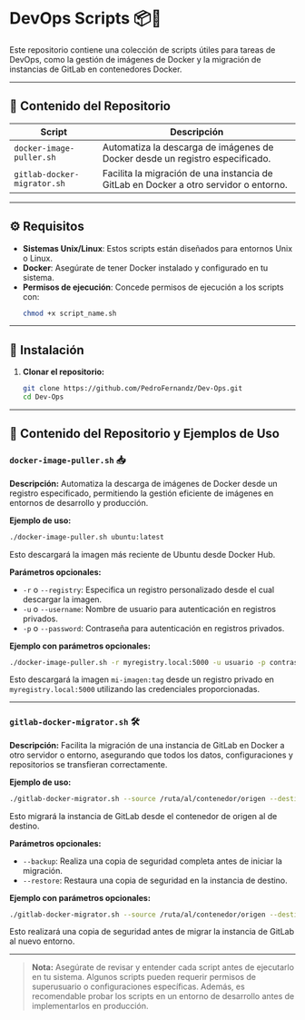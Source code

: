 # DevOps Scripts 📦🚀

Este repositorio contiene una colección de scripts útiles para tareas de DevOps, como la gestión de imágenes de Docker y la migración de instancias de GitLab en contenedores Docker.

---

## 📂 Contenido del Repositorio

| Script                      | Descripción                                                                                         |
| --------------------------- | --------------------------------------------------------------------------------------------------- |
| `docker-image-puller.sh`    | Automatiza la descarga de imágenes de Docker desde un registro especificado.                      |
| `gitlab-docker-migrator.sh` | Facilita la migración de una instancia de GitLab en Docker a otro servidor o entorno.             |

---

## ⚙️ Requisitos

- **Sistemas Unix/Linux**: Estos scripts están diseñados para entornos Unix o Linux.
- **Docker**: Asegúrate de tener Docker instalado y configurado en tu sistema.
- **Permisos de ejecución**: Concede permisos de ejecución a los scripts con:
  ```bash
  chmod +x script_name.sh
  ```

---

## 🚀 Instalación

1. **Clonar el repositorio:**
   ```bash
   git clone https://github.com/PedroFernandz/Dev-Ops.git
   cd Dev-Ops
   ```

---

## 📂 Contenido del Repositorio y Ejemplos de Uso

### `docker-image-puller.sh` 📥

**Descripción:**
Automatiza la descarga de imágenes de Docker desde un registro especificado, permitiendo la gestión eficiente de imágenes en entornos de desarrollo y producción.

**Ejemplo de uso:**
```bash
./docker-image-puller.sh ubuntu:latest
```
Esto descargará la imagen más reciente de Ubuntu desde Docker Hub.

**Parámetros opcionales:**
- `-r` o `--registry`: Especifica un registro personalizado desde el cual descargar la imagen.
- `-u` o `--username`: Nombre de usuario para autenticación en registros privados.
- `-p` o `--password`: Contraseña para autenticación en registros privados.

**Ejemplo con parámetros opcionales:**
```bash
./docker-image-puller.sh -r myregistry.local:5000 -u usuario -p contraseña mi-imagen:tag
```
Esto descargará la imagen `mi-imagen:tag` desde un registro privado en `myregistry.local:5000` utilizando las credenciales proporcionadas.

---

### `gitlab-docker-migrator.sh` 🛠️

**Descripción:**
Facilita la migración de una instancia de GitLab en Docker a otro servidor o entorno, asegurando que todos los datos, configuraciones y repositorios se transfieran correctamente.

**Ejemplo de uso:**
```bash
./gitlab-docker-migrator.sh --source /ruta/al/contenedor/origen --destination /ruta/al/contenedor/destino
```
Esto migrará la instancia de GitLab desde el contenedor de origen al de destino.

**Parámetros opcionales:**
- `--backup`: Realiza una copia de seguridad completa antes de iniciar la migración.
- `--restore`: Restaura una copia de seguridad en la instancia de destino.

**Ejemplo con parámetros opcionales:**
```bash
./gitlab-docker-migrator.sh --source /ruta/al/contenedor/origen --destination /ruta/al/contenedor/destino --backup
```
Esto realizará una copia de seguridad antes de migrar la instancia de GitLab al nuevo entorno.

---

> **Nota:** Asegúrate de revisar y entender cada script antes de ejecutarlo en tu sistema. Algunos scripts pueden requerir permisos de superusuario o configuraciones específicas. Además, es recomendable probar los scripts en un entorno de desarrollo antes de implementarlos en producción.
